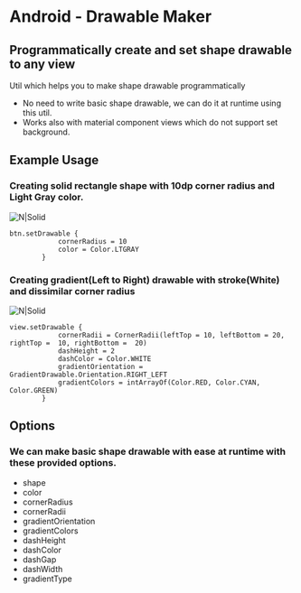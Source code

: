 # Android - Drawable Maker
## Programmatically create and set shape drawable to any view

Util which helps you to make shape drawable programmatically

- No need to write basic shape drawable, we can do it at runtime using this util.
- Works also with material component views which do not support set background.

## Example Usage

### Creating solid rectangle shape with 10dp corner radius and Light Gray color.

![N|Solid](https://i.ibb.co/5YGPRhw/Whats-App-Image-2021-02-21-at-2-44-31-PM.jpg)
```
btn.setDrawable {
            cornerRadius = 10
            color = Color.LTGRAY
        }
```


### Creating gradient(Left to Right) drawable with stroke(White) and dissimilar corner radius

![N|Solid](https://i.ibb.co/rGh6tdF/Whats-App-Image-2021-02-21-at-2-33-16-PM.jpg)
```
view.setDrawable {
            cornerRadii = CornerRadii(leftTop = 10, leftBottom = 20, rightTop =  10, rightBottom =  20)
            dashHeight = 2
            dashColor = Color.WHITE
            gradientOrientation = GradientDrawable.Orientation.RIGHT_LEFT
            gradientColors = intArrayOf(Color.RED, Color.CYAN, Color.GREEN)
        }
```

## Options
### We can make basic shape drawable with ease at runtime with these provided options.

- shape
- color
- cornerRadius
- cornerRadii
- gradientOrientation
- gradientColors
- dashHeight
- dashColor
- dashGap
- dashWidth
- gradientType
